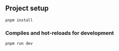 ## Project setup
```
pnpm install
```

### Compiles and hot-reloads for development
```
pnpm run dev
```
